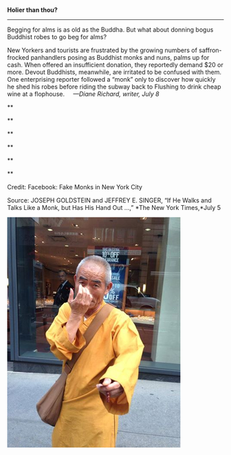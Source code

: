 **Holier than thou?**

****

Begging for alms is as old as the Buddha. But what about donning bogus Buddhist robes to go beg for alms?

New Yorkers and tourists are frustrated by the growing numbers of saffron-frocked panhandlers posing as Buddhist monks and nuns, palms up for cash. When offered an insufficient donation, they reportedly demand \$20 or more. Devout Buddhists, meanwhile, are irritated to be confused with them. One enterprising reporter followed a “monk” only to discover how quickly he shed his robes before riding the subway back to Flushing to drink cheap wine at a flophouse.     *—Diane Richard, writer, July 8*

**

**

**

**

**

**

Credit: Facebook: Fake Monks in New York City

Source: JOSEPH GOLDSTEIN and JEFFREY E. SINGER, “If He Walks and Talks Like a Monk, but Has His Hand Out ...,” *The New York Times,*July 5

![](../images/14-07-08_59.5_FakeMonksEDIT-1.jpeg)

